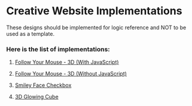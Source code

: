 # Creative Website Implementations
These designs should be implemented for logic reference and NOT to be used as a template.

### Here is the list of implementations:

1. [Follow Your Mouse - 3D (With JavaScript)](Fun%203D%20Effect/With%20JavaScript)

1. [Follow Your Mouse - 3D (Without JavaScript)](Fun%203D%20Effect/Without%20JavaScript)

1. [Smiley Face Checkbox](Smiley%20Checkbox)

1. [3D Glowing Cube](3D%20Glowing%20Cube)